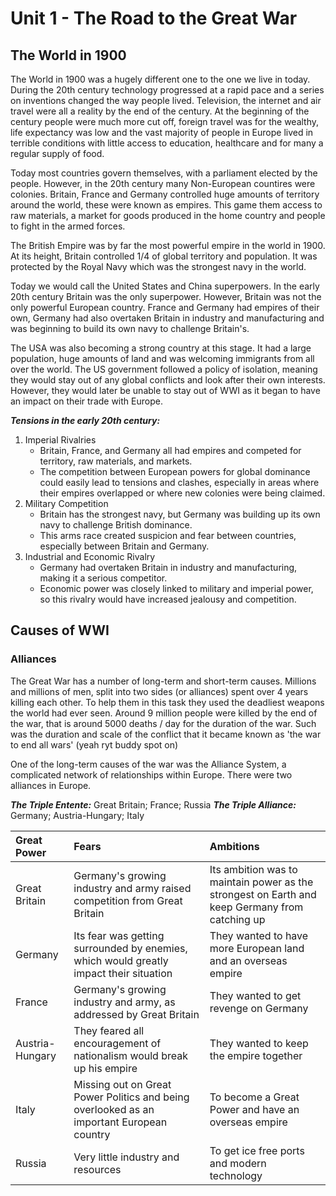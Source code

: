 # Unit 1 - The Road to the Great War

## The World in 1900

The World in 1900 was a hugely different one to the one we live in today. During the 20th century technology progressed at a rapid pace and a series on inventions changed the way people lived. Television, the internet and air travel were all a reality by the end of the century. At the beginning of the century people were much more cut off, foreign travel was for the wealthy, life expectancy was low and the vast majority of people in Europe lived in terrible conditions with little access to education, healthcare and for many a regular supply of food.

Today most countries govern themselves, with a parliament elected by the people. However, in the 20th century many Non-European countires were colonies. Britain, France and Germany controlled huge amounts of territory around the world, these were known as empires. This game them access to raw materials, a market for goods produced in the home country and people to fight in the armed forces.

The British Empire was by far the most powerful empire in the world in 1900. At its height, Britain controlled 1/4 of global territory and population. It was protected by the Royal Navy which was the strongest navy in the world.

Today we would call the United States and China superpowers. In the early 20th century Britain was the only superpower. However, Britain was not the only powerful European country. France and Germany had empires of their own, Germany had also overtaken Britain in industry and manufacturing and was beginning to build its own navy to challenge Britain's.

The USA was also becoming a strong country at this stage. It had a large population, huge amounts of land and was welcoming immigrants from all over the world. The US government followed a policy of isolation, meaning they would stay out of any global conflicts and look after their own interests. However, they would later be unable to stay out of WWI as it began to have an impact on their trade with Europe.

***Tensions in the early 20th century:***

1. Imperial Rivalries
    - Britain, France, and Germany all had empires and competed for territory, raw materials, and markets.
    - The competition between European powers for global dominance could easily lead to tensions and clashes, especially in areas where their empires overlapped or where new colonies were being claimed.  
2. Military Competition
    - Britain has the strongest navy, but Germany was building up its own navy to challenge British dominance.
    - This arms race created suspicion and fear between countries, especially between Britain and Germany.
3. Industrial and Economic Rivalry
    - Germany had overtaken Britain in industry and manufacturing, making it a serious competitor.
    - Economic power was closely linked to military and imperial power, so this rivalry would have increased jealousy and competition.

## Causes of WWI
### Alliances
The Great War has a number of long-term and short-term causes. Millions and millions of men, split into two sides (or alliances) spent over 4 years killing each other. To help them in this task they used the deadliest weapons the world had ever seen. Around 9 million people were killed by the end of the war, that is around 5000 deaths / day for the duration of the war. Such was the duration and scale of the conflict that it became known as 'the war to end all wars' (yeah ryt buddy spot on)

One of the long-term causes of the war was the Alliance System, a complicated network of relationships within Europe. There were two alliances in Europe.

***The Triple Entente:*** Great Britain; France; Russia
***The Triple Alliance:*** Germany; Austria-Hungary; Italy

|Great Power|Fears|Ambitions|
|:-|:-|:-|
|Great Britain|Germany's growing industry and army raised competition from Great Britain|Its ambition was to maintain power as the strongest on Earth and keep Germany from catching up|
|Germany|Its fear was getting surrounded by enemies, which would greatly impact their situation|They wanted to have more European land and an overseas empire|
|France|Germany's growing industry and army, as addressed by Great Britain|They wanted to get revenge on Germany|
|Austria-Hungary|They feared all encouragement of nationalism would break up his empire|They wanted to keep the empire together|
|Italy|Missing out on Great Power Politics and being overlooked as an important European country|To become a Great Power and have an overseas empire|
|Russia|Very little industry and resources|To get ice free ports and modern technology|
